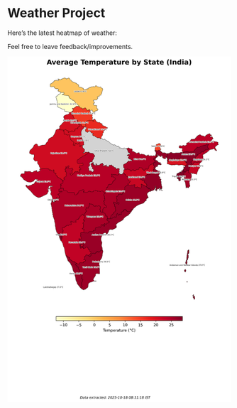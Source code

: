 # Weather Project

Here’s the latest heatmap of weather:

Feel free to leave feedback/improvements.

![India Heatmap](docs/assets/india_heatmap.png?v=F2FE50)

